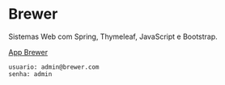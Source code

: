 # Brewer
  Sistemas Web com Spring, Thymeleaf, JavaScript e Bootstrap.
  
[App Brewer](https://fast-plains-53839.herokuapp.com/)
```
usuario: admin@brewer.com
senha: admin
```
